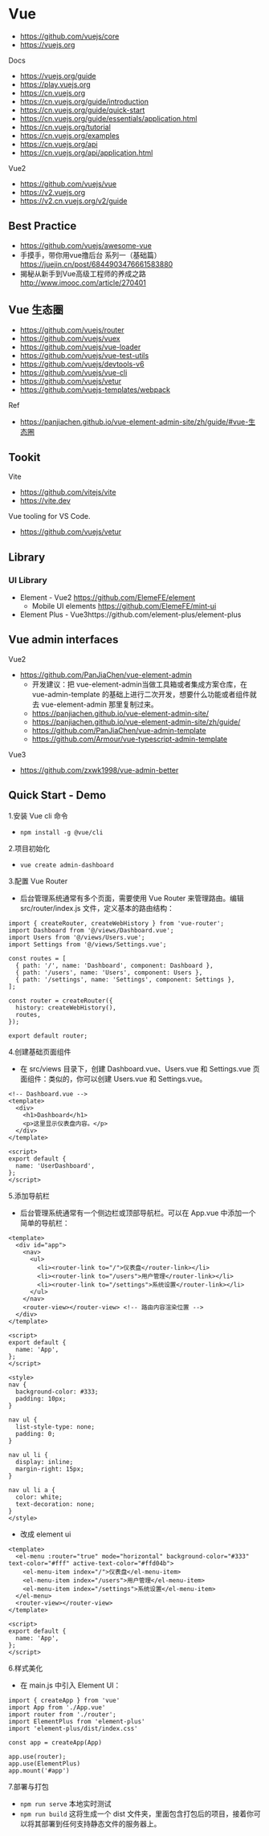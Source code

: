 # Vue
- https://github.com/vuejs/core
- https://vuejs.org

Docs
- https://vuejs.org/guide
- https://play.vuejs.org
- https://cn.vuejs.org
- https://cn.vuejs.org/guide/introduction
- https://cn.vuejs.org/guide/quick-start
- https://cn.vuejs.org/guide/essentials/application.html
- https://cn.vuejs.org/tutorial
- https://cn.vuejs.org/examples
- https://cn.vuejs.org/api
- https://cn.vuejs.org/api/application.html

Vue2
- https://github.com/vuejs/vue
- https://v2.vuejs.org
- https://v2.cn.vuejs.org/v2/guide


## Best Practice
- https://github.com/vuejs/awesome-vue
- 手摸手，带你用vue撸后台 系列一（基础篇）https://juejin.cn/post/6844903476661583880
- 揭秘从新手到Vue高级工程师的养成之路 http://www.imooc.com/article/270401


## Vue 生态圈
- https://github.com/vuejs/router
- https://github.com/vuejs/vuex
- https://github.com/vuejs/vue-loader
- https://github.com/vuejs/vue-test-utils
- https://github.com/vuejs/devtools-v6
- https://github.com/vuejs/vue-cli
- https://github.com/vuejs/vetur
- https://github.com/vuejs-templates/webpack

Ref
- https://panjiachen.github.io/vue-element-admin-site/zh/guide/#vue-生态圈



## Tookit
Vite
- https://github.com/vitejs/vite
- https://vite.dev

Vue tooling for VS Code.
- https://github.com/vuejs/vetur


## Library
### UI Library
- Element - Vue2  https://github.com/ElemeFE/element
  - Mobile UI elements https://github.com/ElemeFE/mint-ui
- Element Plus - Vue3https://github.com/element-plus/element-plus


## Vue admin interfaces
Vue2
- https://github.com/PanJiaChen/vue-element-admin
  - 开发建议：把 vue-element-admin当做工具箱或者集成方案仓库，在 vue-admin-template 的基础上进行二次开发，想要什么功能或者组件就去 vue-element-admin 那里复制过来。
  - https://panjiachen.github.io/vue-element-admin-site/
  - https://panjiachen.github.io/vue-element-admin-site/zh/guide/
  - https://github.com/PanJiaChen/vue-admin-template
  - https://github.com/Armour/vue-typescript-admin-template

Vue3
- https://github.com/zxwk1998/vue-admin-better


## Quick Start - Demo
1.安装 Vue cli 命令
- `npm install -g @vue/cli`

2.项目初始化
- `vue create admin-dashboard`

3.配置 Vue Router
- 后台管理系统通常有多个页面，需要使用 Vue Router 来管理路由。编辑 src/router/index.js 文件，定义基本的路由结构：
```
import { createRouter, createWebHistory } from 'vue-router';
import Dashboard from '@/views/Dashboard.vue';
import Users from '@/views/Users.vue';
import Settings from '@/views/Settings.vue';

const routes = [
  { path: '/', name: 'Dashboard', component: Dashboard },
  { path: '/users', name: 'Users', component: Users },
  { path: '/settings', name: 'Settings', component: Settings },
];

const router = createRouter({
  history: createWebHistory(),
  routes,
});

export default router;
```

4.创建基础页面组件
- 在 src/views 目录下，创建 Dashboard.vue、Users.vue 和 Settings.vue 页面组件：类似的，你可以创建 Users.vue 和 Settings.vue。
```
<!-- Dashboard.vue -->
<template>
  <div>
    <h1>Dashboard</h1>
    <p>这里显示仪表盘内容。</p>
  </div>
</template>

<script>
export default {
  name: 'UserDashboard',
};
</script>
```

5.添加导航栏
- 后台管理系统通常有一个侧边栏或顶部导航栏。可以在 App.vue 中添加一个简单的导航栏：
```
<template>
  <div id="app">
    <nav>
      <ul>
        <li><router-link to="/">仪表盘</router-link></li>
        <li><router-link to="/users">用户管理</router-link></li>
        <li><router-link to="/settings">系统设置</router-link></li>
      </ul>
    </nav>
    <router-view></router-view> <!-- 路由内容渲染位置 -->
  </div>
</template>

<script>
export default {
  name: 'App',
};
</script>

<style>
nav {
  background-color: #333;
  padding: 10px;
}

nav ul {
  list-style-type: none;
  padding: 0;
}

nav ul li {
  display: inline;
  margin-right: 15px;
}

nav ul li a {
  color: white;
  text-decoration: none;
}
</style>
```
- 改成 element ui
```
<template>
  <el-menu :router="true" mode="horizontal" background-color="#333" text-color="#fff" active-text-color="#ffd04b">
    <el-menu-item index="/">仪表盘</el-menu-item>
    <el-menu-item index="/users">用户管理</el-menu-item>
    <el-menu-item index="/settings">系统设置</el-menu-item>
  </el-menu>
  <router-view></router-view>
</template>

<script>
export default {
  name: 'App',
};
</script>
```

6.样式美化
- 在 main.js 中引入 Element UI： 
```
import { createApp } from 'vue'
import App from './App.vue'
import router from './router';
import ElementPlus from 'element-plus'
import 'element-plus/dist/index.css'

const app = createApp(App)

app.use(router);
app.use(ElementPlus)
app.mount('#app')
```

7.部署与打包
- `npm run serve` 本地实时测试
- `npm run build` 这将生成一个 dist 文件夹，里面包含打包后的项目，接着你可以将其部署到任何支持静态文件的服务器上。
